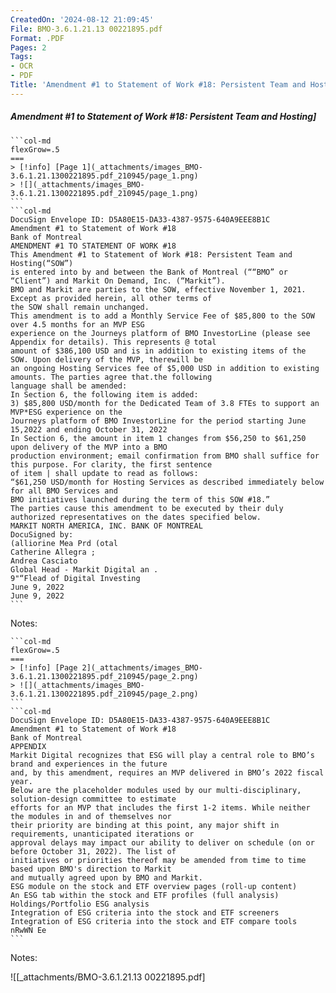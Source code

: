 ```yaml
---
CreatedOn: '2024-08-12 21:09:45'
File: BMO-3.6.1.21.13 00221895.pdf
Format: .PDF
Pages: 2
Tags:
- OCR
- PDF
Title: 'Amendment #1 to Statement of Work #18: Persistent Team and Hosting'
---
```


##### Amendment #1 to Statement of Work #18: Persistent Team and Hosting]

  
````col
```col-md
flexGrow=.5
===
> [!info] [Page 1](_attachments/images_BMO-3.6.1.21.1300221895.pdf_210945/page_1.png)
> ![](_attachments/images_BMO-3.6.1.21.1300221895.pdf_210945/page_1.png)
```  
```col-md
DocuSign Envelope ID: D5A80E15-DA33-4387-9575-640A9EEE8B1C  
Amendment #1 to Statement of Work #18
Bank of Montreal  
AMENDMENT #1 TO STATEMENT OF WORK #18  
This Amendment #1 to Statement of Work #18: Persistent Team and Hosting(“SOW”)  
is entered into by and between the Bank of Montreal (““BMO” or “Client”) and Markit On Demand, Inc. (“Markit”).
BMO and Markit are parties to the SOW, effective November 1, 2021. Except as provided herein, all other terms of
the SOW shall remain unchanged.  
This amendment is to add a Monthly Service Fee of $85,800 to the SOW over 4.5 months for an MVP ESG
experience on the Journeys platform of BMO InvestorLine (please see Appendix for details). This represents @ total
amount of $386,100 USD and is in addition to existing items of the SOW. Upon delivery of the MVP, therewill be
an ongoing Hosting Services fee of $5,000 USD in addition to existing amounts. The parties agree that.the following
language shall be amended:  
In Section 6, the following item is added:  
3) $85,800 USD/month for the Dedicated Team of 3.8 FTEs to support an MVP*ESG experience on the
Journeys platform of BMO InvestorLine for the period starting June 15,2022 and ending October 31, 2022  
In Section 6, the amount in item 1 changes from $56,250 to $61,250 upon delivery of the MVP into a BMO
production environment; email confirmation from BMO shall suffice for this purpose. For clarity, the first sentence  
of item | shall update to read as follows:  
“$61,250 USD/month for Hosting Services as described immediately below for all BMO Services and
BMO initiatives launched during the term of this SOW #18.”  
The parties cause this amendment to be executed by their duly authorized representatives on the dates specified below.  
MARKIT NORTH AMERICA, INC. BANK OF MONTREAL  
DocuSigned by:  
(alliorine Mea Prd (otal  
Catherine Allegra ;
Andrea Casciato  
Global Head - Markit Digital an .
9"“Flead of Digital Investing  
June 9, 2022
June 9, 2022  
```
````
Notes:    
````col
```col-md
flexGrow=.5
===
> [!info] [Page 2](_attachments/images_BMO-3.6.1.21.1300221895.pdf_210945/page_2.png)
> ![](_attachments/images_BMO-3.6.1.21.1300221895.pdf_210945/page_2.png)
```  
```col-md
DocuSign Envelope ID: D5A80E15-DA33-4387-9575-640A9EEE8B1C  
Amendment #1 to Statement of Work #18
Bank of Montreal  
APPENDIX  
Markit Digital recognizes that ESG will play a central role to BMO’s brand and experiences in the future
and, by this amendment, requires an MVP delivered in BMO’s 2022 fiscal year.  
Below are the placeholder modules used by our multi-disciplinary, solution-design committee to estimate
efforts for an MVP that includes the first 1-2 items. While neither the modules in and of themselves nor
their priority are binding at this point, any major shift in requirements, unanticipated iterations or
approval delays may impact our ability to deliver on schedule (on or before October 31, 2022). The list of
initiatives or priorities thereof may be amended from time to time based upon BMO's direction to Markit
and mutually agreed upon by BMO and Markit.  
ESG module on the stock and ETF overview pages (roll-up content)
An ESG tab within the stock and ETF profiles (full analysis)
Holdings/Portfolio ESG analysis  
Integration of ESG criteria into the stock and ETF screeners
Integration of ESG criteria into the stock and ETF compare tools  
nRwWN Ee  
```
````
Notes:  


![[_attachments/BMO-3.6.1.21.13 00221895.pdf]